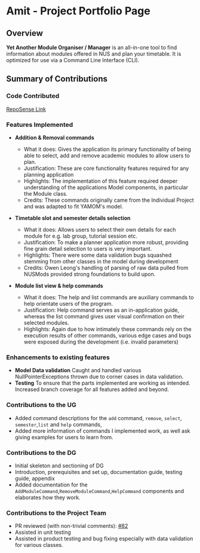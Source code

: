 # Amit - Project Portfolio Page

## Overview

**Yet Another Module Organiser / Manager** is an all-in-one tool to find information about modules offered in NUS and
plan your timetable. It is optimized for use via a Command Line Interface (CLI).

## Summary of Contributions

### Code Contributed

[RepoSense Link](https://nus-cs2113-ay2223s1.github.io/tp-dashboard/?search=&sort=groupTitle&sortWithin=title&timeframe=commit&mergegroup=&groupSelect=groupByRepos&breakdown=true&checkedFileTypes=docs~functional-code~test-code~other&since=2022-09-16&tabOpen=true&tabType=authorship&tabAuthor=amitrahman1026&tabRepo=AY2223S1-CS2113-F11-3%2Ftp%5Bmaster%5D&authorshipIsMergeGroup=false&authorshipFileTypes=docs~functional-code~test-code~other&authorshipIsBinaryFileTypeChecked=false&authorshipIsIgnoredFilesChecked=false)

### Features Implemented

- **Addition & Removal commands**
    - What it does: Gives the application its primary functionality of being able to select, add and remove academic
      modules to allow users to plan.
    - Justification: These are core functionality features required for any planning application
    - Highlights: The implementation of this feature required deeper understanding of the applications Model components,
      in particular the Module class.
    - Credits: These commands originally came from the Individual Project and was adapted to fit YAMOM's model.

- **Timetable slot and semester details selection**
    - What it does: Allows users to select their own details for each module for e.g. lab group, tutorial session etc.
    - Justification: To make a planner application more robust, providing fine grain detail selection to users is very
      important.
    - Highlights: There were some data validation bugs squashed stemming from other classes in the model during
      development
    - Credits: Owen Leong's handling of parsing of raw data pulled from NUSMods provided strong foundations to build
      upon.

- **Module list view & help commands**
    - What it does: The help and list commands are auxiliary commands to help orientate users of the program.
    - Justification: Help command serves as an in-application guide, whereas the list command gives user visual
      confirmation on their selected modules.
    - Highlights: Again due to how intimately these commands rely on the execution results of other commands, various
      edge cases and bugs were exposed during the development (i.e. invalid parameters)

### Enhancements to existing features

- **Model Data validation** Caught and handled various NullPointerExceptions thrown due to corner cases in data
  validation.
- **Testing** To ensure that the parts implemented are working as intended. Increased branch coverage for all features
  added and beyond.

### Contributions to the UG

- Added command descriptions for the `add` command, `remove`, `select`, `semester`,`list` and `help` commands,
- Added more information of commands I implemented work, as well ask giving examples for users to learn from.

### Contributions to the DG

- Initial skeleton and sectioning of DG
- Introduction, prerequisites and set up, documentation guide, testing guide, appendix
- Added documentation for the `AddModuleCommand`,`RemoveModuleCommand`,`HelpCommand` components
  and elaborates how they work.

### Contributions to the Project Team

- PR reviewed (with non-trivial comments): [#82](https://github.com/AY2223S1-CS2113-F11-3/tp/pull/82)
- Assisted in unit testing
- Assisted in product testing and bug fixing especially with data validation for various classes.